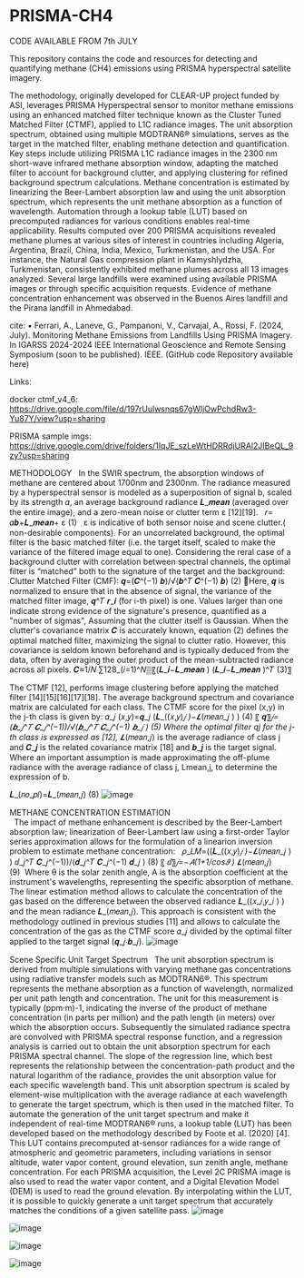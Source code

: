 # PRISMA-CH4

CODE AVAILABLE FROM 7th JULY

This repository contains the code and resources for detecting and quantifying methane (CH4) emissions using PRISMA hyperspectral satellite imagery. 

The methodology, originally developed for CLEAR-UP project funded by ASI, leverages PRISMA Hyperspectral sensor to monitor methane emissions using an enhanced matched filter technique known as the Cluster Tuned Matched Filter (CTMF), applied to L1C radiance images. The unit absorption spectrum, obtained using multiple MODTRAN6® simulations, serves as the target in the matched filter, enabling methane detection and quantification. Key steps include utilizing PRISMA L1C radiance images in the 2300 nm short-wave infrared methane absorption window, adapting the matched filter to account for background clutter, and applying clustering for refined background spectrum calculations. Methane concentration is estimated by linearizing the Beer-Lambert absorption law and using the unit absorption spectrum, which represents the unit methane absorption as a function of wavelength. Automation through a lookup table (LUT) based on precomputed radiances for various conditions enables real-time applicability. Results computed over 200 PRISMA acquisitions revealed methane plumes at various sites of interest in countries including Algeria, Argentina, Brazil, China, India, Mexico, Turkmenistan, and the USA. For instance, the Natural Gas compression plant in Kamyshlydzha, Turkmenistan, consistently exhibited methane plumes across all 13 images analyzed. Several large landfills were examined using available PRISMA images or through specific acquisition requests. Evidence of methane concentration enhancement was observed in the Buenos Aires landfill and the Pirana landfill in Ahmedabad.

cite:
▪	Ferrari, A., Laneve, G., Pampanoni, V., Carvajal, A., Rossi, F. (2024, July). Monitoring Methane Emissions from Landfills Using PRISMA Imagery.  In IGARSS 2024-2024 IEEE International Geoscience and Remote Sensing Symposium (soon to be published). IEEE. (GitHub code Repository available here)



Links:

docker ctmf_v4_6:  https://drive.google.com/file/d/197rUulwsnqs67gWljOwPchdRw3-Yu87Y/view?usp=sharing


PRISMA sample imgs: https://drive.google.com/drive/folders/1IqJE_szLeWtHDRRdjURAl2JIBeQL_9zy?usp=sharing




METHODOLOGY
 
In the SWIR spectrum, the absorption windows of methane are centered about 1700nm and 2300nm. 
The radiance measured by a hyperspectral sensor is modeled as a superposition of signal b, scaled by its strength 𝛼, an average background radiance 𝑳_𝒎𝒆𝒂𝒏 (averaged over the entire image), and a zero-mean noise or clutter term ɛ [12][19].  
𝑟= 𝛼𝒃+𝑳_𝒎𝒆𝒂𝒏+ ɛ                (1)
 
ɛ is indicative of both sensor noise and scene clutter.( non-desirable components). For an uncorrelated background, the optimal filter is the basic matched filter (i.e. the target itself, scaled to make the variance of the filtered image equal to one).
Considering the reral case of a background clutter with correlation between spectral channels, the optimal filter is “matched” both to the signature of the target and the background: 
Clutter Matched Filter (CMF):     𝒒=(𝑪^(−1) 𝒃)/√(𝒃^𝑇 𝑪^(−1) 𝒃)                (2)
Here, 𝒒 is normalized to ensure that in the absence of signal, the variance of the matched filter image, 𝒒^𝑇 𝒓_𝒊 (for i-th pixel) is one. Values larger than one indicate strong evidence of the signature's presence, quantified as a "number of sigmas", Assuming that the clutter itself is Gaussian. When the clutter's covariance matrix 𝑪 is accurately known, equation (2) defines the optimal matched filter, maximizing the signal to clutter ratio. However, this covariance is seldom known beforehand and is typically deduced from the data, often by averaging the outer product of the mean-subtracted radiance across all pixels.
𝑪≈1/𝑁  ∑128_(𝑖=1)^𝑁▒〖(𝑳_𝒊−𝑳_𝒎𝒆𝒂𝒏 ) (𝑳_𝒊−𝑳_𝒎𝒆𝒂𝒏 )^𝑇          (3)〗

The CTMF [12], performs image clustering before applying the matched filter [14][15][16][17][18]. The average background spectrum and covariance matrix are calculated for each class. The CTMF score for the pixel (x,y) in the j-th class is given by:
𝛼_𝑗 (𝑥,𝑦)=𝒒_𝑗 (𝑳_((𝑥,𝑦)_𝑗 )−𝑳_(𝑚𝑒𝑎𝑛_𝑗 ) )   (4) 〖           𝒒〗_𝑗=(𝒃_𝑗^𝑇 𝑪_𝑗^(−1))/√(𝒃_𝑗^𝑇 𝑪_𝑗^(−1) 𝒃_𝑗 )            (5)
Where the optimal filter qj for the j-th class is expressed as [12],  𝑳_(𝑚𝑒𝑎𝑛,𝑗) is the average radiance of class j and 𝑪_𝒋 is the related covariance matrix [18] and 𝒃_𝒋 is the target signal.
 Where an important assumption is made approximating the off-plume radiance with the average radiance of class j, Lmean,j, to determine the expression of b.  

𝑳_(𝑛𝑜_𝑝𝑙)=𝑳_(𝑚𝑒𝑎𝑛,𝑗)     (8)
![image](https://github.com/AlFe23/PRISMA-CH4/assets/105355911/0bac7d17-1504-4945-8854-5a8a6ebce566)



METHANE CONCENTRATION ESTIMATION	
 
The impact of methane enhancement is described by the Beer-Lambert absorption law; linearization of Beer-Lambert law using a first-order Taylor series approximation allows for the formulation of a linearion inversion problem to estimate methane concentration:
 
𝜌_𝐿𝑀=((𝑳_((𝑥,𝑦)_𝑗 )−𝑳_(𝑚𝑒𝑎𝑛_𝑗 ) ) ⅆ_𝑗^𝑇 𝑪_𝑗^(−1))/(𝒅_𝑗^𝑇 𝑪_𝑗^(−1) 𝒅_𝑗 )          (8) 〖         ⅆ〗_𝑗=−𝐴(1+1/cos⁡𝜗 ) 𝑳_(𝑚𝑒𝑎𝑛,𝑗)	
(9) 
Where θ is the solar zenith angle, A is the absorption coefficient at the instrument's wavelengths, representing the specific absorption of methane.
The linear estimation method allows to calculate the concentration of the gas based on the difference between the observed radiance 𝑳_((𝑥_𝑖,𝑦_𝑖 ) ) and the mean radiance 𝑳_(𝑚𝑒𝑎𝑛,𝑗). This approach is consistent with the methodology outlined in previous studies [11] and allows to calculate the concentration of the gas as the CTMF score 𝛼_𝑗 divided by the optimal filter applied to the target signal (𝒒_𝑗∙𝒃_𝑗).
![image](https://github.com/AlFe23/PRISMA-CH4/assets/105355911/cc88832b-740c-463a-b6f9-3c4b71f7340c)



Scene Specific Unit Target Spectrum
 
The unit absorption spectrum is derived from multiple simulations with varying methane gas concentrations using radiative transfer models such as MODTRAN6®.  This spectrum represents the methane absorption as a function of wavelength, normalized per unit path length and concentration. The unit for this measurement is typically (ppm·m)-1, indicating the inverse of the product of methane concentration (in parts per million) and the path length (in meters) over which the absorption occurs.
Subsequently the simulated radiance spectra are convolved with PRISMA spectral response function, and a regression analysis is carried out to obtain the unit absorption spectrum for each PRISMA spectral channel. The slope of the regression line, which best represents the relationship between the concentration-path product and the natural logarithm of the radiance, provides the unit absorption value for each specific wavelength band.  This unit absorption spectrum is scaled by element-wise multiplication with the average radiance at each wavelength to generate the target spectrum, which is then used in the matched filter. To automate the generation of the unit target spectrum and make it independent of real-time MODTRAN6® runs, a lookup table (LUT) has been developed based on the methodology described by Foote et al. (2020) [4]. This LUT contains precomputed at-sensor radiances for a wide range of atmospheric and geometric parameters, including variations in sensor altitude, water vapor content, ground elevation, sun zenith angle, methane concentration. For each PRISMA acquisition, the Level 2C PRISMA image is also used to read the water vapor content, and a Digital Elevation Model (DEM) is used to read the ground elevation. By interpolating within the LUT, it is possible to quickly generate a unit target spectrum that accurately matches the conditions of a given satellite pass.
![image](https://github.com/AlFe23/PRISMA-CH4/assets/105355911/85df8a51-21d2-403e-9e61-2eeb3e1846d3)




![image](https://github.com/AlFe23/PRISMA-CH4/assets/105355911/631d12fe-f2eb-424c-9e27-da3ace35469a)


![image](https://github.com/AlFe23/PRISMA-CH4/assets/105355911/160778eb-f03e-477b-83be-0ce0200c0bbb)


![image](https://github.com/AlFe23/PRISMA-CH4/assets/105355911/d471e0b0-3343-4c26-a5ef-7cb7f16bfa4d)


